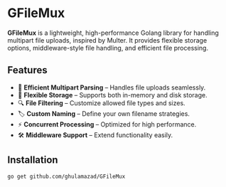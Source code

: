 # GFileMux

**GFileMux** is a lightweight, high-performance Golang library for handling multipart file uploads, inspired by Multer. It provides flexible storage options, middleware-style file handling, and efficient file processing.

## Features
- 🚀 **Efficient Multipart Parsing** – Handles file uploads seamlessly.
- 📂 **Flexible Storage** – Supports both in-memory and disk storage.
- 🔍 **File Filtering** – Customize allowed file types and sizes.
- 🏷 **Custom Naming** – Define your own filename strategies.
- ⚡ **Concurrent Processing** – Optimized for high performance.
- 🛠 **Middleware Support** – Extend functionality easily.

## Installation
```sh
go get github.com/ghulamazad/GFileMux
